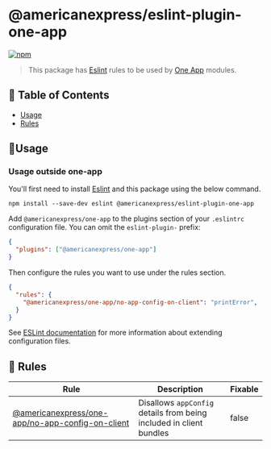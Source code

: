# @americanexpress/eslint-plugin-one-app

[![npm](https://img.shields.io/npm/v/@americanexpress/eslint-plugin-one-app)](https://www.npmjs.com/package/@americanexpress/eslint-plugin-one-app)

> This package has [Eslint](https://eslint.org/) rules to be used by
[One App](https://github.com/americanexpress/one-app) modules.

## 📖 Table of Contents

* [Usage](#-packages)
* [Rules](#-rules)
  
## 🤹‍Usage

### Usage outside one-app

You'll first need to install [Eslint](https://eslint.org/) and this package using the below command.

`npm install --save-dev eslint @americanexpress/eslint-plugin-one-app`

Add `@americanexpress/one-app` to the plugins section of your `.eslintrc` configuration file. You
can omit the `eslint-plugin-` prefix:

```json
{
  "plugins": ["@americanexpress/one-app"]
}
```

Then configure the rules you want to use under the rules section.

```json
{
  "rules": {
    "@americanexpress/one-app/no-app-config-on-client": "printError",
  }
}
```

See
[ESLint documentation](http://eslint.org/docs/user-guide/configuring#extending-configuration-files)
for more information about extending configuration files.

## 📜 Rules

| Rule                                                                                                                                 | Description                                                                            | Fixable |
|--------------------------------------------------------------------------------------------------------------------------------------|----------------------------------------------------------------------------------------|---------|
| [@americanexpress/one-app/no-app-config-on-client](./rules/no-app-config-on-client.docs.md)                              | Disallows `appConfig` details from being included in client bundles | false   |
